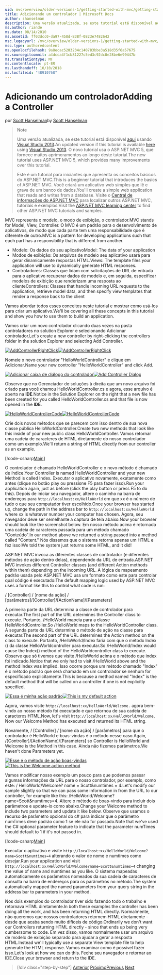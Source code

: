 ```yaml
---
uid: mvc/overview/older-versions-1/getting-started-with-mvc/getting-started-with-mvc-part2
title: Adicionando um controlador | Microsoft Docs
author: shanselman
description: Uma versão atualizada, se este tutorial está disponível aqui usando o Visual Studio 2013. O novo tutorial usa o ASP.NET MVC 5, que fornece muitos aprimoramentos em t...
ms.author: riande
ms.date: 08/14/2010
ms.assetid: ff03dcc0-da97-458d-838f-0823e7482642
msc.legacyurl: /mvc/overview/older-versions-1/getting-started-with-mvc/getting-started-with-mvc-part2
msc.type: authoredcontent
ms.openlocfilehash: 9a8ecac5203234c140783bbe3a518d35f6a57675
ms.sourcegitcommit: a4dcca4f1cb81227c5ed3c92dc0e28be6e99447b
ms.translationtype: MT
ms.contentlocale: pt-BR
ms.lasthandoff: 10/10/2018
ms.locfileid: "48910768"
---
```

<a name="adding-a-controller"></a><span data-ttu-id="533e1-104">Adicionando um controlador</span><span class="sxs-lookup"><span data-stu-id="533e1-104">Adding a Controller</span></span>
====================
<span data-ttu-id="533e1-105">por [Scott Hanselman](https://github.com/shanselman)</span><span class="sxs-lookup"><span data-stu-id="533e1-105">by [Scott Hanselman](https://github.com/shanselman)</span></span>

> > [!NOTE]
> > <span data-ttu-id="533e1-106">Uma versão atualizada, se este tutorial está disponível [aqui](../../getting-started/introduction/getting-started.md) usando [Visual Studio 2013](https://my.visualstudio.com/Downloads?q=visual%20studio%202013).</span><span class="sxs-lookup"><span data-stu-id="533e1-106">An updated version if this tutorial is available [here](../../getting-started/introduction/getting-started.md) using [Visual Studio 2013](https://my.visualstudio.com/Downloads?q=visual%20studio%202013).</span></span> <span data-ttu-id="533e1-107">O novo tutorial usa o ASP.NET MVC 5, que fornece muitos aprimoramentos ao longo deste tutorial.</span><span class="sxs-lookup"><span data-stu-id="533e1-107">The new tutorial uses ASP.NET MVC 5, which provides many improvements over this tutorial.</span></span>
>
>
> <span data-ttu-id="533e1-108">Este é um tutorial para iniciantes que apresenta os conceitos básicos do ASP.NET MVC.</span><span class="sxs-lookup"><span data-stu-id="533e1-108">This is a beginner tutorial that introduces the basics of ASP.NET MVC.</span></span> <span data-ttu-id="533e1-109">Você criará um aplicativo web simples que lê e grava de um banco de dados.</span><span class="sxs-lookup"><span data-stu-id="533e1-109">You'll create a simple web application that reads and writes from a database.</span></span> <span data-ttu-id="533e1-110">Visite o [Central de informações do ASP.NET MVC](../../../index.md) para localizar outros ASP.NET MVC, tutoriais e exemplos.</span><span class="sxs-lookup"><span data-stu-id="533e1-110">Visit the [ASP.NET MVC learning center](../../../index.md) to find other ASP.NET MVC tutorials and samples.</span></span>


<span data-ttu-id="533e1-111">MVC representa o modelo, o modo de exibição, o controlador.</span><span class="sxs-lookup"><span data-stu-id="533e1-111">MVC stands for Model, View, Controller.</span></span> <span data-ttu-id="533e1-112">O MVC é um padrão para o desenvolvimento de aplicativos, de modo que cada parte tem uma responsabilidade que é diferente de outro.</span><span class="sxs-lookup"><span data-stu-id="533e1-112">MVC is a pattern for developing applications such that each part has a responsibility that is different from another.</span></span>

- <span data-ttu-id="533e1-113">Modelo: Os dados do seu aplicativo</span><span class="sxs-lookup"><span data-stu-id="533e1-113">Model: The data of your application</span></span>
- <span data-ttu-id="533e1-114">Modos de exibição: Os arquivos de modelo seu aplicativo usará para gerar dinamicamente respostas HTML.</span><span class="sxs-lookup"><span data-stu-id="533e1-114">Views: The template files your application will use to dynamically generate HTML responses.</span></span>
- <span data-ttu-id="533e1-115">Controladores: Classes que lidam com solicitações de URL de entrada para o aplicativo recuperar dados de modelo e, em seguida, especificar modelos de exibição que renderizam uma resposta ao cliente</span><span class="sxs-lookup"><span data-stu-id="533e1-115">Controllers: Classes that handle incoming URL requests to the application, retrieve model data, and then specify view templates that render a response back to the client</span></span>

<span data-ttu-id="533e1-116">Vamos abordar todos esses conceitos neste tutorial e mostrar como usá-los para criar um aplicativo.</span><span class="sxs-lookup"><span data-stu-id="533e1-116">We'll be covering all these concepts in this tutorial and show you how to use them to build an application.</span></span>

<span data-ttu-id="533e1-117">Vamos criar um novo controlador clicando duas vezes na pasta controladores no solution Explorer e selecionando Adicionar controlador.</span><span class="sxs-lookup"><span data-stu-id="533e1-117">Let's create a new controller by right-clicking the controllers folder in the solution Explorer and selecting Add Controller.</span></span>

<span data-ttu-id="533e1-118">[![AddControllerRightClick](getting-started-with-mvc-part2/_static/image2.png)](getting-started-with-mvc-part2/_static/image1.png)</span><span class="sxs-lookup"><span data-stu-id="533e1-118">[![AddControllerRightClick](getting-started-with-mvc-part2/_static/image2.png)](getting-started-with-mvc-part2/_static/image1.png)</span></span>

<span data-ttu-id="533e1-119">Nomeie o novo controlador "HelloWorldController" e clique em Adicionar.</span><span class="sxs-lookup"><span data-stu-id="533e1-119">Name your new controller "HelloWorldController" and click Add.</span></span>

<span data-ttu-id="533e1-120">[![Adicionar caixa de diálogo do controlador](getting-started-with-mvc-part2/_static/image4.png)](getting-started-with-mvc-part2/_static/image3.png)</span><span class="sxs-lookup"><span data-stu-id="533e1-120">[![Add Controller Dialog](getting-started-with-mvc-part2/_static/image4.png)](getting-started-with-mvc-part2/_static/image3.png)</span></span>

<span data-ttu-id="533e1-121">Observe que no Gerenciador de soluções à direita que um novo arquivo foi criado para você chamou HelloWorldController.cs e agora, esse arquivo é aberto na **IDE**.</span><span class="sxs-lookup"><span data-stu-id="533e1-121">Notice in the Solution Explorer on the right that a new file has been created for you called HelloWorldController.cs and that file is now opened in the **IDE**.</span></span>

<span data-ttu-id="533e1-122">[![HelloWorldControllerCode](getting-started-with-mvc-part2/_static/image6.png)](getting-started-with-mvc-part2/_static/image5.png)</span><span class="sxs-lookup"><span data-stu-id="533e1-122">[![HelloWorldControllerCode](getting-started-with-mvc-part2/_static/image6.png)](getting-started-with-mvc-part2/_static/image5.png)</span></span>

<span data-ttu-id="533e1-123">Crie dois novos métodos que se parecem com isso dentro de sua nova classe pública HelloWorldController.</span><span class="sxs-lookup"><span data-stu-id="533e1-123">Create two new methods that look like this inside of your new public class HelloWorldController.</span></span> <span data-ttu-id="533e1-124">Vamos retornar uma cadeia de caracteres de HTML diretamente do nosso controlador como um exemplo.</span><span class="sxs-lookup"><span data-stu-id="533e1-124">We'll return a string of HTML directly from our controller as an example.</span></span>

[!code-csharp[Main](getting-started-with-mvc-part2/samples/sample1.cs)]

<span data-ttu-id="533e1-125">O controlador é chamado HelloWorldController e o novo método é chamado de índice.</span><span class="sxs-lookup"><span data-stu-id="533e1-125">Your Controller is named HelloWorldController and your new Method is called Index.</span></span> <span data-ttu-id="533e1-126">Executar o aplicativo novamente, exatamente como antes (clique no botão play ou pressione F5 para fazer isso).</span><span class="sxs-lookup"><span data-stu-id="533e1-126">Run your application again, just as before (click the play button or press F5 to do this).</span></span> <span data-ttu-id="533e1-127">Depois de iniciar seu navegador, altere o caminho na barra de endereços para `http://localhost:xx/HelloWorld` em que xx é o número de tudo o que seu computador tiver escolhido.</span><span class="sxs-lookup"><span data-stu-id="533e1-127">Once your browser has started up, change the path in the address bar to `http://localhost:xx/HelloWorld` where xx is whatever number your computer has chosen.</span></span> <span data-ttu-id="533e1-128">Agora, seu navegador deve ser semelhante a captura de tela abaixo.</span><span class="sxs-lookup"><span data-stu-id="533e1-128">Now your browser should look like the screenshot below.</span></span> <span data-ttu-id="533e1-129">Em nosso método acima é retornada uma cadeia de caracteres passada para um método chamado "Conteúdo".</span><span class="sxs-lookup"><span data-stu-id="533e1-129">In our method above we returned a string passed into a method called "Content."</span></span> <span data-ttu-id="533e1-130">Nós dissemos que o sistema retorna apenas um HTML e fez isso!</span><span class="sxs-lookup"><span data-stu-id="533e1-130">We told the system just returns some HTML, and it did!</span></span>

<span data-ttu-id="533e1-131">ASP.NET MVC invoca as diferentes classes de controlador (e diferentes métodos de ação dentro delas), dependendo da URL de entrada.</span><span class="sxs-lookup"><span data-stu-id="533e1-131">ASP.NET MVC invokes different Controller classes (and different Action methods within them) depending on the incoming URL.</span></span> <span data-ttu-id="533e1-132">A lógica de mapeamento padrão usada pelo ASP.NET MVC usa um formato como este para controlar qual código é executado:</span><span class="sxs-lookup"><span data-stu-id="533e1-132">The default mapping logic used by ASP.NET MVC uses a format like this to control what code is run:</span></span>

<span data-ttu-id="533e1-133">/ [Controller] / [nome da ação] / [parâmetros]</span><span class="sxs-lookup"><span data-stu-id="533e1-133">/[Controller]/[ActionName]/[Parameters]</span></span>

<span data-ttu-id="533e1-134">A primeira parte da URL determina a classe de controlador para executar.</span><span class="sxs-lookup"><span data-stu-id="533e1-134">The first part of the URL determines the Controller class to execute.</span></span> <span data-ttu-id="533e1-135">Portanto, /HelloWorld mapeia para a classe HelloWorldController.</span><span class="sxs-lookup"><span data-stu-id="533e1-135">So /HelloWorld maps to the HelloWorldController class.</span></span> <span data-ttu-id="533e1-136">A segunda parte da URL determina o método de ação na classe para executar.</span><span class="sxs-lookup"><span data-stu-id="533e1-136">The second part of the URL determines the Action method on the class to execute.</span></span> <span data-ttu-id="533e1-137">Portanto, /HelloWorld/Index faria com que o método Index () da classe HelloWorldcontroller para executar.</span><span class="sxs-lookup"><span data-stu-id="533e1-137">So /HelloWorld/Index would cause the Index() method of the HelloWorldcontroller class to execute.</span></span> <span data-ttu-id="533e1-138">Observe que só tivemos que visite /HelloWorld acima e o método que index foi indicado.</span><span class="sxs-lookup"><span data-stu-id="533e1-138">Notice that we only had to visit /HelloWorld above and the method Index was implied.</span></span> <span data-ttu-id="533e1-139">Isso ocorre porque um método chamado "Index" é o método padrão que será chamado em um controlador se nenhum for especificado explicitamente.</span><span class="sxs-lookup"><span data-stu-id="533e1-139">This is because a method named "Index" is the default method that will be called on a controller if one is not explicitly specified.</span></span>

<span data-ttu-id="533e1-140">[![Essa é minha ação padrão](getting-started-with-mvc-part2/_static/image8.png)](getting-started-with-mvc-part2/_static/image7.png)</span><span class="sxs-lookup"><span data-stu-id="533e1-140">[![This is my default action](getting-started-with-mvc-part2/_static/image8.png)](getting-started-with-mvc-part2/_static/image7.png)</span></span>

<span data-ttu-id="533e1-141">Agora, vamos visite `http://localhost:xx/HelloWorld/Welcome.` agora bem-vindo ao nosso método foi executado e que retornou de sua cadeia de caracteres HTML.</span><span class="sxs-lookup"><span data-stu-id="533e1-141">Now, let's visit `http://localhost:xx/HelloWorld/Welcome.` Now our Welcome Method has executed and returned its HTML string.</span></span>

<span data-ttu-id="533e1-142">Novamente, / [Controller] / [nome da ação] / [parâmetros] para que o controlador é HelloWorld e boas-vindas é o método nesse caso.</span><span class="sxs-lookup"><span data-stu-id="533e1-142">Again, /[Controller]/[ActionName]/[Parameters] so Controller is HelloWorld and Welcome is the Method in this case.</span></span> <span data-ttu-id="533e1-143">Ainda não fizemos parâmetros.</span><span class="sxs-lookup"><span data-stu-id="533e1-143">We haven't done Parameters yet.</span></span>

<span data-ttu-id="533e1-144">[![Esse é o método de ação boas-vindas](getting-started-with-mvc-part2/_static/image10.png)](getting-started-with-mvc-part2/_static/image9.png)</span><span class="sxs-lookup"><span data-stu-id="533e1-144">[![This is the Welcome action method](getting-started-with-mvc-part2/_static/image10.png)](getting-started-with-mvc-part2/_static/image9.png)</span></span>

<span data-ttu-id="533e1-145">Vamos modificar nosso exemplo um pouco para que podemos passar algumas informações da URL para o nosso controlador, por exemplo, como este: / HelloWorld/Welcome? nome = Scott&amp;numtimes = 4.</span><span class="sxs-lookup"><span data-stu-id="533e1-145">Let's modify our sample slightly so that we can pass some information in from the URL to our controller, for example like this: /HelloWorld/Welcome?name=Scott&amp;numtimes=4.</span></span> <span data-ttu-id="533e1-146">Altere o método de boas-vindo para incluir dois parâmetros e update-lo como abaixo.</span><span class="sxs-lookup"><span data-stu-id="533e1-146">Change your Welcome method to include two parameters and update it like below.</span></span> <span data-ttu-id="533e1-147">Observe que usamos o recurso de parâmetro opcional do c# para indicar que o parâmetro numTimes deve padrão como 1 se ele não for passado.</span><span class="sxs-lookup"><span data-stu-id="533e1-147">Note that we've used the C# optional parameter feature to indicate that the parameter numTimes should default to 1 if it's not passed in.</span></span>

[!code-csharp[Main](getting-started-with-mvc-part2/samples/sample2.cs)]

<span data-ttu-id="533e1-148">Executar o aplicativo e visite `http://localhost:xx/HelloWorld/Welcome?name=Scott&numtimes=4` alterando o valor de nome e numtimes como desejar.</span><span class="sxs-lookup"><span data-stu-id="533e1-148">Run your application and visit `http://localhost:xx/HelloWorld/Welcome?name=Scott&numtimes=4` changing the value of name and numtimes as you like.</span></span> <span data-ttu-id="533e1-149">O sistema mapeadas automaticamente os parâmetros nomeados da sua cadeia de caracteres de consulta na barra de endereços para os parâmetros no método.</span><span class="sxs-lookup"><span data-stu-id="533e1-149">The system automatically mapped the named parameters from your query string in the address bar to parameters in your method.</span></span>

<span data-ttu-id="533e1-150">Nos dois exemplos do controlador tiver sido fazendo todo o trabalho e retornava HTML diretamente.</span><span class="sxs-lookup"><span data-stu-id="533e1-150">In both these examples the controller has been doing all the work, and has been returning HTML directly.</span></span> <span data-ttu-id="533e1-151">Normalmente, não queremos que nossos controladores retornem HTML diretamente – desde que acaba sendo muito difíceis de código.</span><span class="sxs-lookup"><span data-stu-id="533e1-151">Ordinarily we don't want our Controllers returning HTML directly - since that ends up being very cumbersome to code.</span></span> <span data-ttu-id="533e1-152">Em vez disso, vamos normalmente usar um arquivo de modelo de exibição separado para ajudar a gerar a resposta HTML.</span><span class="sxs-lookup"><span data-stu-id="533e1-152">Instead we'll typically use a separate View template file to help generate the HTML response.</span></span> <span data-ttu-id="533e1-153">Vamos examinar como é possível fazer isso.</span><span class="sxs-lookup"><span data-stu-id="533e1-153">Let's look at how we can do this.</span></span> <span data-ttu-id="533e1-154">Feche seu navegador e retornar ao IDE.</span><span class="sxs-lookup"><span data-stu-id="533e1-154">Close your browser and return to the IDE.</span></span>

> [!div class="step-by-step"]
> <span data-ttu-id="533e1-155">[Anterior](getting-started-with-mvc-part1.md)
> [Próximo](getting-started-with-mvc-part3.md)</span><span class="sxs-lookup"><span data-stu-id="533e1-155">[Previous](getting-started-with-mvc-part1.md)
[Next](getting-started-with-mvc-part3.md)</span></span>
